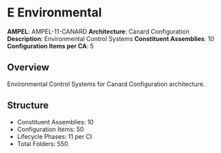 # E Environmental

**AMPEL**: AMPEL-11-CANARD
**Architecture**: Canard Configuration
**Description**: Environmental Control Systems
**Constituent Assemblies**: 10
**Configuration Items per CA**: 5

## Overview
Environmental Control Systems for Canard Configuration architecture.

## Structure
- Constituent Assemblies: 10
- Configuration Items: 50
- Lifecycle Phases: 11 per CI
- Total Folders: 550
